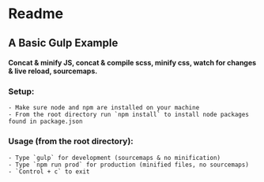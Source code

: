 # Readme

## A Basic Gulp Example
#### Concat & minify JS, concat & compile scss, minify css, watch for changes & live reload, sourcemaps.

### Setup:

	- Make sure node and npm are installed on your machine
	- From the root directory run `npm install` to install node packages found in package.json

### Usage (from the root directory):

	- Type `gulp` for development (sourcemaps & no minification)
	- Type `npm run prod` for production (minified files, no sourcemaps)
	- `Control + c` to exit
